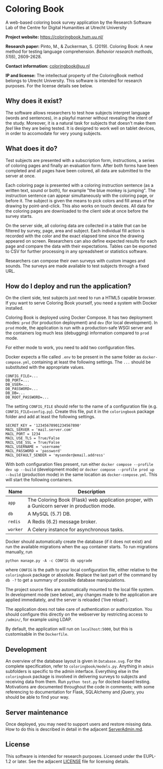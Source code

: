 # Coloring Book

A web-based coloring book survey application
by the Research Software Lab of the Centre for Digital Humanities at Utrecht University

**Project website:** https://coloringbook.hum.uu.nl/

**Research paper:** Pinto, M., & Zuckerman, S. (2019). Coloring Book: A new method for testing language comprehension. _Behavior research methods_, _51_(6), 2609-2628.

**Contact information:** coloringbook@uu.nl

**IP and license:** The intellectual property of the ColoringBook method belongs to Utrecht University. This software is intended for research purposes. For the license details see below.


## Why does it exist?

The software allows researchers to test how subjects interpret language (words and sentences), in a playful manner without revealing the intent of the study. Moreover, it is a natural task for subjects that doesn't make them *feel* like they are being tested. It is designed to work well on tablet devices, in order to accomodate for very young subjects.


## What does it do?

Test subjects are presented with a subscription form, instructions, a series of coloring pages and finally an evaluation form. After both forms have been completed and all pages have been colored, all data are submitted to the server at once.

Each coloring page is presented with a coloring instruction sentence (as a written text, sound or both), for example "the blue monkey is jumping". The instruction sentence can appear simultaneously with the coloring page, or before it. The subject is given the means to pick colors and fill areas of the drawing by point-and-click. This also works on touch devices. All data for the coloring pages are downloaded to the client side at once before the survey starts.

On the server side, all coloring data are collected in a table that can be filtered by survey, page, area and subject. Each individual fill action is recorded with the color and the exact elapsed time since the drawing appeared on screen. Researchers can also define expected results for each page and compare the data with their expectations. Tables can be exported to CSV for further processing in any spreadsheet or statistics software.

Researchers can compose their own surveys with custom images and sounds. The surveys are made available to test subjects through a fixed URL.


## How do I deploy and run the application?

On the client side, test subjects just need to run a HTML5 capable browser. If you want to serve Coloring Book yourself, you need a system with Docker installed.

Coloring Book is deployed using Docker Compose. It has two deployment modes: `prod` (for production deployment) and `dev` (for local development). In `prod` mode, the application is run with a production-safe WSGI server and the containers log much less (debugging) information compared to `prod` mode.

For either mode to work, you need to add two configuration files.

Docker expects a file called `.env` to be present in the same folder as `docker-compose.yml`, containing at least the following settings. The `...` should be substituted with the appropriate values.

    CONFIG_FILE=...
    DB_PORT=...
    DB_USER=...
    DB_PASSWORD=...
    DB_DB=...
    DB_ROOT_PASSWORD=...

The setting `CONFIG_FILE` should refer to the name of a configuration file (e.g. `CONFIG_FILE=config.py`). Create this file, put it in the `coloringbook` package folder and add at least the following settings.

    SECRET_KEY = '12345678901234567890'
    MAIL_SERVER = 'mail.server.com'
    MAIL_PORT = 1234
    MAIL_USE_TLS = True/False
    MAIL_USE_SSL = True/False
    MAIL_USERNAME = 'username'
    MAIL_PASSWORD = 'password'
    MAIL_DEFAULT_SENDER = 'mysender@email.address'

With both configuration files present, run either `docker compose --profile dev up --build` (development mode) or `docker compose --profile prod up --build` (production mode) in the same location as `docker-compose.yml`. This will start the following containers.


| Name   | Description                                                                                  |
|--------|----------------------------------------------------------------------------------------------|
| `app`    | The Coloring Book (Flask) web application proper, with a Gunicorn server in production mode. |
| `db`     | A MySQL (5.7) DB.                                                                            |
| `redis`  | A Redis (6.2) message broker.                                                                |
| `worker` | A Celery instance for asynchronous tasks.                                                    |

Docker should automatically create the database (if it does not exist) and run the available migrations when the `app` container starts. To run migrations manually, run

    python manage.py -A -c CONFIG db upgrade

where `CONFIG` is the path to your local configuration file, either relative to the `coloringbook` package or absolute. Replace the last part of the command by `db -?` to get a summary of possible database manipulations.

The project source files are automatically mounted to the local file system. In development mode (see below), any changes made to the application are applied immediately, and the server is reloaded ('live reload').

The application does not take care of authentication or authorization. You should configure this directly on the webserver by restricting access to `/admin/`, for example using LDAP.

By default, the application will run on `localhost:5000`, but this is customisable in the `Dockerfile`.


## Development

An overview of the database layout is given in `Database.svg`. For the complete specification, refer to `coloringbook/models.py`. Anything in `admin` subfolders is specific to the admin interface. Everything else in the `coloringbook` package is involved in delivering surveys to subjects and receiving data from them. Run `python test.py` for doctest-based testing. Motivations are documented throughout the code in comments; with some referencing to documentation for Flask, SQLAlchemy and jQuery, you should be able to find your way.

## Server maintenance

Once deployed, you may need to support users and restore missing data. How to do this is described in detail in the adjacent [ServerAdmin.md](ServerAdmin.md).


## License

This software is intended for research purposes. Licensed under the EUPL-1.2 or later. See the adjacent [LICENSE](LICENSE) file for licensing details.
